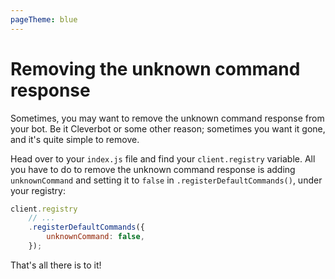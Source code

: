 ```yaml
---
pageTheme: blue
---
```


# Removing the unknown command response

Sometimes, you may want to remove the unknown command response from your bot. Be it Cleverbot or some other reason; sometimes you want it gone, and it's quite simple to remove.

Head over to your `index.js` file and find your `client.registry` variable. All you have to do to remove the unknown command response is adding `unknownCommand` and setting it to `false` in `.registerDefaultCommands()`, under your registry:

```js {3-5}
client.registry
    // ...
    .registerDefaultCommands({
        unknownCommand: false,
    });
```

That's all there is to it!
